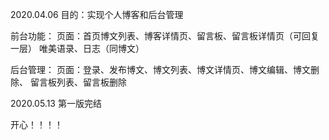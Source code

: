 

2020.04.06
目的：实现个人博客和后台管理


前台功能：
页面：首页博文列表、博客详情页、留言板、留言板详情页（可回复一层）
	  唯美语录、日志（同博文）

后台管理：
页面：登录、发布博文、博文列表、博文详情页、博文编辑、博文删除、
	  留言板列表、留言板删除


2020.05.13 第一版完结

开心！！！！









